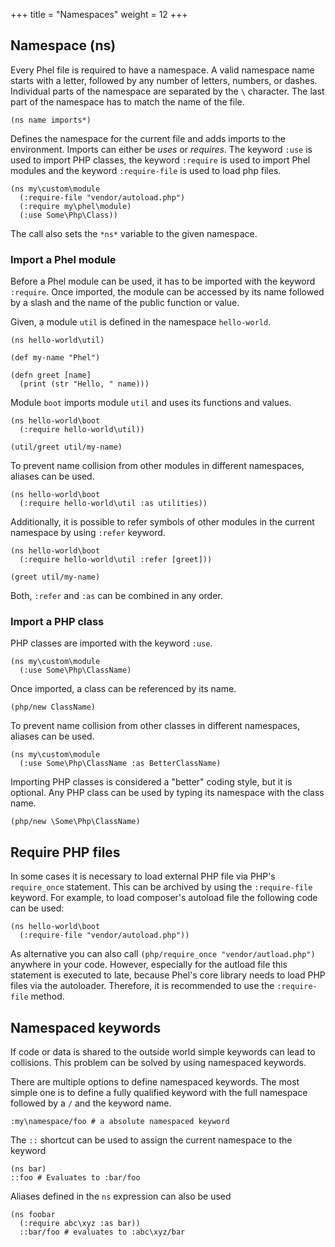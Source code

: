 +++
title = "Namespaces"
weight = 12
+++

## Namespace (ns)

Every Phel file is required to have a namespace. A valid namespace name starts with a letter, followed by any number of letters, numbers, or dashes. Individual parts of the namespace are separated by the `\` character. The last part of the namespace has to match the name of the file.

```phel
(ns name imports*)
```

Defines the namespace for the current file and adds imports to the environment. Imports can either be _uses_ or _requires_. The keyword `:use` is used to import PHP classes, the keyword `:require` is used to import Phel modules and the keyword `:require-file` is used to load php files.

```phel
(ns my\custom\module
  (:require-file "vendor/autoload.php")
  (:require my\phel\module)
  (:use Some\Php\Class))
```

The call also sets the `*ns*` variable to the given namespace.

### Import a Phel module

Before a Phel module can be used, it has to be imported with the keyword `:require`. Once imported, the module can be accessed by its name followed by a slash and the name of the public function or value.

Given, a module `util` is defined in the namespace `hello-world`.

```phel
(ns hello-world\util)

(def my-name "Phel")

(defn greet [name]
  (print (str "Hello, " name)))
```

Module `boot` imports module `util` and uses its functions and values.

```phel
(ns hello-world\boot
  (:require hello-world\util))

(util/greet util/my-name)
```

To prevent name collision from other modules in different namespaces, aliases can be used.

```phel
(ns hello-world\boot
  (:require hello-world\util :as utilities))
```

Additionally, it is possible to refer symbols of other modules in the current namespace by using `:refer` keyword.

```phel
(ns hello-world\boot
  (:require hello-world\util :refer [greet]))

(greet util/my-name)
```

Both, `:refer` and `:as` can be combined in any order.

### Import a PHP class

PHP classes are imported with the keyword `:use`.

```phel
(ns my\custom\module
  (:use Some\Php\ClassName)
```

Once imported, a class can be referenced by its name.

```phel
(php/new ClassName)
```

To prevent name collision from other classes in different namespaces, aliases can be used.

```phel
(ns my\custom\module
  (:use Some\Php\ClassName :as BetterClassName)
```

Importing PHP classes is considered a "better" coding style, but it is optional. Any PHP class can be used by typing its namespace with the class name.

```phel
(php/new \Some\Php\ClassName)
```

## Require PHP files

In some cases it is necessary to load external PHP file via PHP's `require_once` statement. This can be archived by using the `:require-file` keyword. For example, to load composer's autoload file the following code can be used:

```
(ns hello-world\boot
  (:require-file "vendor/autoload.php"))
```

As alternative you can also call `(php/require_once "vendor/autload.php")` anywhere in your code. However, especially for the autload file this statement is executed to late, because Phel's core library needs to load PHP files via the autoloader. Therefore, it is recommended to use the `:require-file` method.

## Namespaced keywords

If code or data is shared to the outside world simple keywords can lead to collisions. This problem can be solved by using namespaced keywords.

There are multiple options to define namespaced keywords. The most simple one is to define a fully qualified keyword with the full namespace followed by a `/` and the keyword name.

```phel
:my\namespace/foo # a absolute namespaced keyword
```

The `::` shortcut can be used to assign the current namespace to the keyword

```phel
(ns bar)
::foo # Evaluates to :bar/foo
```

Aliases defined in the `ns` expression can also be used

```phel
(ns foobar
  (:require abc\xyz :as bar))
  ::bar/foo # evaluates to :abc\xyz/bar
```
